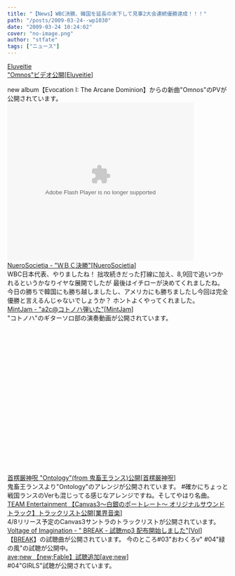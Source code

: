 ```yaml
---
title: "【News】WBC決勝、韓国を延長の末下して見事2大会連続優勝達成！！！"
path: "/posts/2009-03-24--wp1030"
date: "2009-03-24 10:24:02"
cover: "no-image.png"
author: "stfate"
tags: ["ニュース"]
---
```


<style type="text/css">
<!--
p {white-space: pre-wrap};
-->
</style>

<a class="topics" href="http://vids.myspace.com/index.cfm?fuseaction=vids.individual&videoid=54593798" target="_blank">Eluveitie "Omnos"ビデオ公開</a><span class="junre">[<a href="http://www.eluveitie.ch/en/" target="_blank">Eluveitie</a>]</span>
<div class="news">new album【Evocation I: The Arcane Dominion】からの新曲"Omnos"のPVが公開されています。
<object width="425px" height="360px" ><param name="allowFullScreen" value="true"/><param name="wmode" value="transparent"/><param name="movie" value="http://mediaservices.myspace.com/services/media/embed.aspx/m=54593798,t=1,mt=video,searchID=,primarycolor=,secondarycolor="/><embed src="http://mediaservices.myspace.com/services/media/embed.aspx/m=54593798,t=1,mt=video,searchID=,primarycolor=,secondarycolor=" width="425" height="360" allowFullScreen="true" type="application/x-shockwave-flash" wmode="transparent"/></object></div>
<a class="topics" href="http://nuerosocietia.com/" target="_blank">NueroSocietia - "ＷＢＣ決勝"</a><span class="junre">[<a href="http://nuerosocietia.com/" target="_blank">NueroSocietia</a>]</span>
<div class="news">WBC日本代表、やりましたね！
拙攻続きだった打線に加え、8,9回で追いつかれるというかなりイヤな展開でしたが
最後はイチローが決めてくれましたね。
今日の勝ちで韓国にも勝ち越しましたし、アメリカにも勝ちましたし今回は完全優勝と言えるんじゃないでしょうか？
ホントよくやってくれました。</div>
<a class="topics" href="http://ameblo.jp/mint-jam/" target="_blank">MintJam - "a2c@コトノハ弾いた"</a><span class="junre">[<a href="http://www.mintjam.net/mj/index.html" target="_blank">MintJam</a>]</span>
<div class="news">"コトノハ"のギターソロ部の演奏動画が公開されています。
<object width="425" height="344"><param name="movie" value="http://www.youtube.com/v/g_3Zv40lvlw&hl=ja&fs=1"></param><param name="allowFullScreen" value="true"></param><param name="allowscriptaccess" value="always"></param><embed src="http://www.youtube.com/v/g_3Zv40lvlw&hl=ja&fs=1" type="application/x-shockwave-flash" allowscriptaccess="always" allowfullscreen="true" width="425" height="344"></embed></object></div>
<a class="topics" href="http://www.human-bbq.com/" target="_blank">首楞厳神呪 "Ontology"(from 鬼畜王ランス)公開</a><span class="junre">[<a href="http://www.human-bbq.com/" target="_blank">首楞厳神呪</a>]</span>
<div class="news">鬼畜王ランスより"Ontology"のアレンジが公開されています。
#確かにちょっと戦国ランスのVerも混じってる感じなアレンジですね。そしてやはり名曲。</div>
<a class="topics" href="http://www.team-e.co.jp/products/kdsd-00270-271.html" target="_blank">TEAM Entertainment 【Canvas3～白銀のポートレート～ オリジナルサウンドトラック】トラックリスト公開</a><span class="junre">[<a href="" target="_blank">業界音楽</a>]</span>
<div class="news">4/8リリース予定のCanvas3サントラのトラックリストが公開されています。</div>
<a class="topics" href="http://www.voltagenation.com/blog/" target="_blank">Voltage of Imagination - "
BREAK - 試聴mp3 配布開始しました"</a><span class="junre">[<a href="http://www.voltagenation.com/" target="_blank">VoI</a>]</span>
<div class="news">【<a href="http://www.voltagenation.com/ahead/" target="_blank">BREAK</a>】の試聴曲が公開されています。
今のところ#03"おわくろv" #04"緑の風"の試聴が公開中。</div>
<a class="topics" href="http://www.avenew.jp/" target="_blank">ave;new 【new;Fable】試聴追加</a><span class="junre">[<a href="http://www.avenew.jp/" target="_blank">ave;new</a>]</span>
<div class="news">#04"GIRLS"試聴が公開されています。</div>
